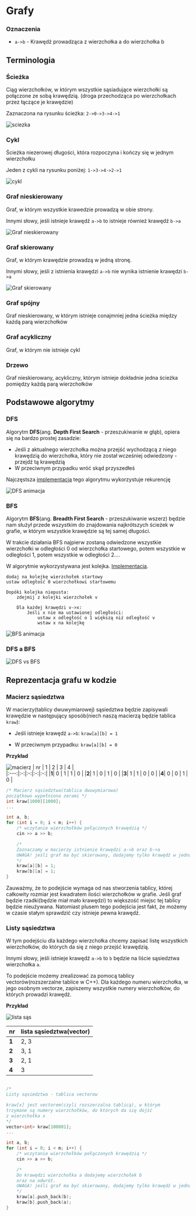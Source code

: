 # Grafy

### Oznaczenia
- `a->b` - Krawędź prowadząca z wierzchołka a do wierzchołka b 

## Terminologia

### Ścieżka
Ciąg wierzchołków, w którym wszystkie sąsiadujące wierzchołki są połączone ze sobą
krawędzią. (droga przechodząca po wierzchołkach przez łączące je krawędzie)

Zaznaczona na rysunku ścieżka:
`2->0->3->4->1`

![sciezka](/zdjecia/sciezka.png)

### Cykl
Ścieżka niezerowej długości, która rozpoczyna i kończy się w jednym wierzchołku

Jeden z cykli na rysunku poniżej: `1->3->4->2->1`

![cykl](/zdjecia/cykl.png)

### Graf nieskierowany
Graf, w którym wszystkie krawedzie prowadzą w obie strony.

Innymi słowy, jeśli istnieje krawędź `a->b` to istnieje również krawędź `b->a`

![Graf nieskierowany](/zdjecia/nieskierowany.png)

### Graf skierowany
Graf, w którym krawędzie prowadzą w jedną stronę.

Innymi słowy, jeśli z istnienia krawędzi `a->b` nie wynika istnienie krawędzi `b->a`

![Graf skierowany](/zdjecia/skierowany.png)
### Graf spójny
Graf nieskierowany, w którym istnieje conajmniej jedna ścieżka między każdą parą wierzchołków

### Graf acykliczny
Graf, w którym nie istnieje cykl

### Drzewo 
Graf nieskierowany, acykliczny, którym istnieje dokładnie jedna ścieżka pomiędzy każdą parą wierzchołków

## Podstawowe algorytmy

### DFS
Algorytm **DFS**(ang. **Depth First Search** - przeszukiwanie w głąb), opiera się na bardzo prostej zasadzie:

- Jeśli z aktualnego wierzchołka można przejść wychodzącą z niego krawędzią do
wierzchołka, który nie został wcześniej odwiedzony - przejdź tą krawędzią
- W przeciwnym przypadku wróć skąd przyszedłeś

Najczęstsza [implementacja](/grafy/dfs.cpp) tego algorytmu wykorzystuje rekurencję 

![DFS animacja](/zdjecia/dfs_animation.png)

### BFS
Algorytm **BFS**(ang. **Breadth First Search** - przeszukiwanie wszerz) będzie nam służył przede wszystkim do znajdowania najkrótszych ścieżek w grafie, w którym wszystkie krawędzie są tej samej długości.

W trakcie działania BFS najpierw zostaną odwiedzone wszystkie wierzchołki w odległości 0 od wierzchołka startowego, potem wszystkie w odległości 1, potem wszystkie w odległości 2....

W algorytmie wykorzystywana jest kolejka. [Implementacja](/grafy/bfs.cpp). 

```niewazony
dodaj na kolejkę wierzchołek startowy
ustaw odległość 0 wierzchołkowi startowemu

Dopóki kolejka niepusta:
    zdejmij z kolejki wierzchołek v

    Dla każdej krawędzi v->x:
        Jeśli x nie ma ustawionej odległości:
            ustaw x odległość o 1 większą niż odległość v
            wstaw x na kolejkę
```

![BFS animacja](/zdjecia/bfs_animation.gif)


### DFS a BFS

![DFS vs BFS](/zdjecia/dfs-vs-bfs.gif)

## Reprezentacja grafu w kodzie

### Macierz sąsiedztwa
W macierzy(tablicy dwuwymiarowej) sąsiedztwa będzie zapisywali krawędzie w następujący sposób(niech naszą macierzą będzie tablica `kraw`):

- Jeśli istnieje krawędź `a->b`:
`kraw[a][b] = 1` 

- W przeciwnym przypadku:
`kraw[a][b] = 0`


**Przykład**

![macierz](/zdjecia/nieskierowany.png)
|  nr | 1 | 2 | 3 | 4 |  
|:---:|:-:|:-:|:-:|:-:|
|**1**| 0 | 1 | 1 | 0 | 
|**2**| 1 | 0 | 1 | 0 |
|**3**| 1 | 1 | 0 | 0 |
|**4**| 0 | 0 | 1 | 0 |

```cpp
/* Macierz sąsiedztwa(tablica dwuwymiarowa)
początkowo wypełniona zerami */
int kraw[1000][1000];
...

int a, b;
for (int i = 0; i < m; i++) {
    /* wczytanie wierzchołków połączonych krawędzią */
    cin >> a >> b;

    /* 
    Zaznaczamy w macierzy istnienie krawędzi a->b oraz b->a
    UWAGA! jeśli graf ma być skierowany, dodajemy tylko krawędź w jedną stronę!
    */
    kraw[a][b] = 1;
    kraw[b][a] = 1;
}
```
Zauważmy, że to podejście wymaga od nas stworzenia tablicy, której całkowity rozmiar jest kwadratem ilości wierzchołków w grafie. Jeśli graf będzie rzadki(będzie miał mało krawędzi) to większość miejsc tej tablicy będzie nieużywana. Natomiast plusem tego podejścia jest fakt, że możemy w czasie stałym sprawdzić czy istnieje pewna krawędź.

### Listy sąsiedztwa
W tym podejściu dla każdego wierzchołka chcemy zapisać listę wszystkich wierzchołków, do których da się z niego przejść krawędzią.

Innymi słowy, jeśli istnieje krawędź `a->b`
to `b` będzie na liście sąsiedztwa wierzchołka `a`.

To podejście możemy zrealizować za pomocą tablicy vectorów(rozszerzalne tablice w C++). Dla każdego numeru wierzchołka, w jego osobnym vectorze, zapiszemy wszystkie numery wierzchołków, do których prowadzi krawędź.

**Przykład**

![lista sąs](/zdjecia/nieskierowany.png)

| nr  | lista sąsiedztwa(vector) |
|-----| :--------------  |
|**1**| 2, 3             |
|**2**| 3, 1             |
|**3**| 2, 1             |
|**4**| 3                |
```cpp

/*
Listy sąsiedztwa - tablica vectorow

kraw[x] jest vectorem(czyli rozszerzalna tablicą), w którym
trzymane są numery wierzchołków, do których da się dojść
z wierzchołka x 
*/
vector<int> kraw[100001];
...

int a, b;
for (int i = 0; i < m; i++) {
    /* wczytanie wierzchołków połączonych krawędzią */
    cin >> a >> b;

    /* 
    Do krawędzi wierzchołka a dodajemy wierzchołek b
    oraz na odwrót.
    UWAGA! jeśli graf ma być skierowany, dodajemy tylko krawędź w jedną stronę!
    */
    kraw[a].push_back(b);
    kraw[b].push_back(a);
}
```